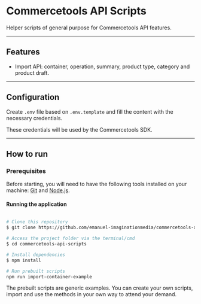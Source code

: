 # Commercetools API Scripts

Helper scripts of general purpose for Commercetools API features.

---

## Features

- Import API: container, operation, summary, product type, category and product draft.

---

## Configuration 

Create `.env` file based on `.env.template` and fill the content with the necessary credentials.

These credentials will be used by the Commercetools SDK.

---

## How to run

### Prerequisites

Before starting, you will need to have the following tools installed on your machine: [Git](https://git-scm.com/) and [Node.js](https://nodejs.org/en/).

#### Running the application

```bash

# Clone this repository
$ git clone https://github.com/emanuel-imaginationmedia/commercetools-api-scripts.git

# Access the project folder via the terminal/cmd
$ cd commercetools-api-scripts

# Install dependencies
$ npm install

# Run prebuilt scripts
npm run import-container-example

```

The prebuilt scripts are generic examples. You can create your own scripts, import and use the methods in your own way to attend your demand.
